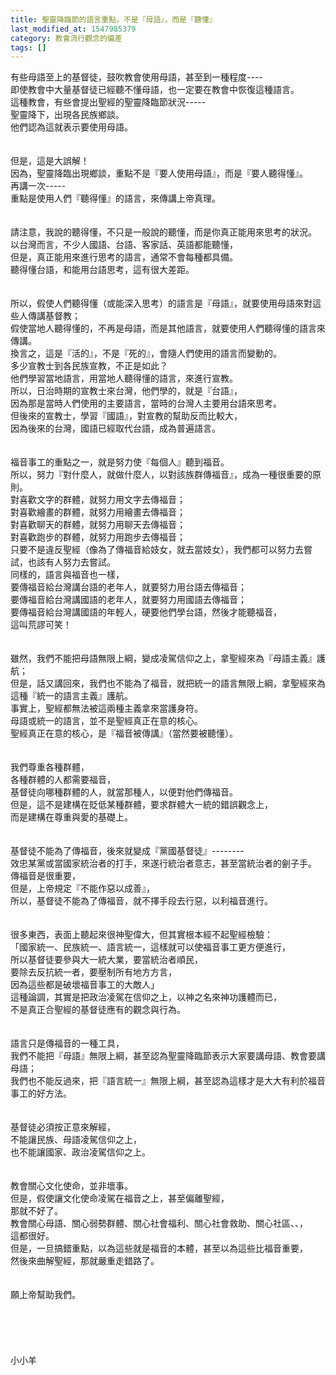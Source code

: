 ```yaml
---
title: 聖靈降臨節的語言重點，不是『母語』，而是『聽懂』
last_modified_at: 1547985379
category: 教會流行觀念的偏差
tags: []
---
```


<p>有些母語至上的基督徒，鼓吹教會使用母語，甚至到一種程度----<br/>即使教會中大量基督徒已經聽不懂母語，也一定要在教會中恢復這種語言。<br/><!--more-->這種教會，有些會提出聖經的聖靈降臨節狀況-----<br/>聖靈降下，出現各民族鄉談。<br/>他們認為這就表示要使用母語。<br/><br/><br/>但是，這是大誤解！<br/>因為，聖靈降臨出現鄉談，重點不是『要人使用母語』，而是『要人聽得懂』。<br/>再講一次-----<br/>重點是使用人們『聽得懂』的語言，來傳講上帝真理。<br/><br/><br/>請注意，我說的聽得懂，不只是一般說的聽懂，而是你真正能用來思考的狀況。<br/>以台灣而言，不少人國語、台語、客家話、英語都能聽懂，<br/>但是，真正能用來進行思考的語言，通常不會每種都具備。<br/>聽得懂台語，和能用台語思考，這有很大差距。<br/><br/><br/>所以，假使人們聽得懂（或能深入思考）的語言是『母語』，就要使用母語來對這些人傳講基督教；<br/>假使當地人聽得懂的，不再是母語，而是其他語言，就要使用人們聽得懂的語言來傳講。<br/>換言之，這是『活的』，不是『死的』，會隨人們使用的語言而變動的。<br/>多少宣教士到各民族宣教，不正是如此？<br/>他們學習當地語言，用當地人聽得懂的語言，來進行宣教。<br/>所以，日治時期的宣教士來台灣，他們學的，就是『台語』，<br/>因為那是當時人們使用的主要語言，當時的台灣人主要用台語來思考。<br/>但後來的宣教士，學習『國語』，對宣教的幫助反而比較大，<br/>因為後來的台灣，國語已經取代台語，成為普遍語言。<br/><br/><br/>福音事工的重點之一，就是努力使『每個人』聽到福音。<br/>所以，努力『對什麼人，就做什麼人，以對該族群傳福音』，成為一種很重要的原則。<br/>對喜歡文字的群體，就努力用文字去傳福音；<br/>對喜歡繪畫的群體，就努力用繪畫去傳福音；<br/>對喜歡聊天的群體，就努力用聊天去傳福音；<br/>對喜歡跑步的群體，就努力用跑步去傳福音；<br/>只要不是違反聖經（像為了傳福音給妓女，就去當妓女），我們都可以努力去嘗試，也該有人努力去嘗試。<br/>同樣的，語言與福音也一樣，<br/>要傳福音給台灣講台語的老年人，就要努力用台語去傳福音；<br/>要傳福音給台灣講國語的老年人，就要努力用國語去傳福音；<br/>要傳福音給台灣講國語的年輕人，硬要他們學台語，然後才能聽福音，<br/>這叫荒謬可笑！<br/><br/><br/>雖然，我們不能把母語無限上綱，變成凌駕信仰之上，拿聖經來為『母語主義』護航；<br/>但是，話又講回來，我們也不能為了福音，就把統一的語言無限上綱，拿聖經來為這種『統一的語言主義』護航。<br/>事實上，聖經都無法被這兩種主義拿來當護身符。<br/>母語或統一的語言，並不是聖經真正在意的核心。<br/>聖經真正在意的核心，是『福音被傳講』（當然要被聽懂）。<br/><br/><br/>我們尊重各種群體，<br/>各種群體的人都需要福音，<br/>基督徒向哪種群體的人，就當那種人，以便對他們傳福音。<br/>但是，這不是建構在貶低某種群體，要求群體大一統的錯誤觀念上，<br/>而是建構在尊重與愛的基礎上。<br/><br/><br/>基督徒不能為了傳福音，後來就變成『黨國基督徒』--------<br/>效忠某黨或當國家統治者的打手，來遂行統治者意志，甚至當統治者的劊子手。<br/>傳福音是很重要，<br/>但是，上帝規定『不能作惡以成善』，<br/>所以，基督徒不能為了傳福音，就不擇手段去行惡，以利福音進行。<br/><br/><br/>很多東西，表面上聽起來很神聖偉大，但其實根本經不起聖經檢驗：<br/>「國家統一、民族統一、語言統一，這樣就可以使福音事工更方便進行，<br/>所以基督徒要參與大一統大業，要當統治者順民，<br/>要除去反抗統一者，要壓制所有地方方言，<br/>因為這些都是破壞福音事工的大敵人」<br/>這種論調，其實是把政治凌駕在信仰之上，以神之名來神功護體而已，<br/>不是真正合聖經的基督徒應有的觀念與行為。<br/><br/><br/>語言只是傳福音的一種工具，<br/>我們不能把『母語』無限上綱，甚至認為聖靈降臨節表示大家要講母語、教會要講母語；<br/>我們也不能反過來，把『語言統一』無限上綱，甚至認為這樣才是大大有利於福音事工的好方法。<br/><br/><br/>基督徒必須按正意來解經，<br/>不能讓民族、母語凌駕信仰之上，<br/>也不能讓國家、政治凌駕信仰之上。<br/><br/><br/>教會關心文化使命，並非壞事。<br/>但是，假使讓文化使命凌駕在福音之上，甚至偏離聖經，<br/>那就不好了。<br/>教會關心母語、關心弱勢群體、關心社會福利、關心社會救助、關心社區、、，<br/>這都很好。<br/>但是，一旦搞錯重點，以為這些就是福音的本體，甚至以為這些比福音重要，<br/>然後來曲解聖經，那就嚴重走錯路了。<br/><br/><br/>願上帝幫助我們。<br/><br/><br/><br/><br/><br/>小小羊<br/><br/><br/><br/><br/><br/>
</p>